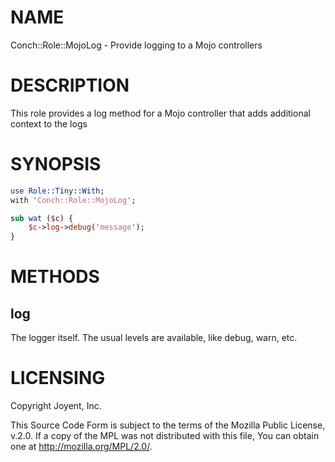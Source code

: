# NAME

Conch::Role::MojoLog - Provide logging to a Mojo controllers

# DESCRIPTION

This role provides a log method for a Mojo controller that adds additional
context to the logs

# SYNOPSIS

```perl
use Role::Tiny::With;
with 'Conch::Role::MojoLog';

sub wat ($c) {
    $c->log->debug('message');
}
```

# METHODS

## log

The logger itself. The usual levels are available, like debug, warn, etc.

# LICENSING

Copyright Joyent, Inc.

This Source Code Form is subject to the terms of the Mozilla Public License,
v.2.0. If a copy of the MPL was not distributed with this file, You can obtain
one at http://mozilla.org/MPL/2.0/.

